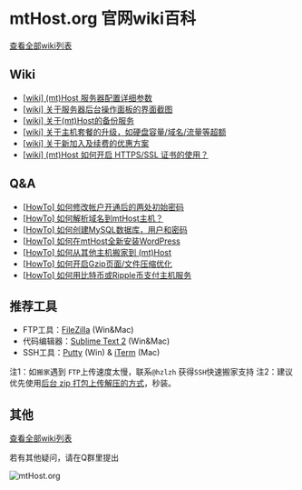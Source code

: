 # mtHost.org 官网wiki百科

[查看全部wiki列表](https://github.com/hzlzh/mtHost.org/issues?state=open)

## Wiki

* [\[wiki\] (mt)Host 服务器配置详细参数 ](https://github.com/hzlzh/mtHost.org/issues/1)
* [\[wiki\] 关于服务器后台操作面板的界面截图](https://github.com/hzlzh/mtHost.org/issues/7)
* [\[wiki\] 关于(mt)Host的备份服务](https://github.com/hzlzh/mtHost.org/issues/2)
* [\[wiki\] 关于主机套餐的升级，如硬盘容量/域名/流量等超额](https://github.com/hzlzh/mtHost.org/issues/8)
*  [\[wiki\] 关于新加入及续费的优惠方案](https://github.com/hzlzh/mtHost.org/issues/9)
*  [\[wiki\] (mt)Host 如何开启 HTTPS/SSL 证书的使用？](https://github.com/hzlzh/mtHost.org/issues/13)

## Q&A

* [\[HowTo\] 如何修改帐户开通后的两处初始密码](https://github.com/hzlzh/mtHost.org/issues/4)
* [\[HowTo\] 如何解析域名到mtHost主机？](https://github.com/hzlzh/mtHost.org/issues/6)
* [\[HowTo\] 如何创建MySQL数据库，用户和密码](https://github.com/hzlzh/mtHost.org/issues/5)
* [\[HowTo\] 如何在mtHost全新安装WordPress](https://github.com/hzlzh/mtHost.org/issues/12)
* [\[HowTo\] 如何从其他主机搬家到 (mt)Host](https://github.com/hzlzh/mtHost.org/issues/10)
* [\[HowTo\] 如何开启Gzip页面/文件压缩优化](https://github.com/hzlzh/mtHost.org/issues/3)
* [\[HowTo\] 如何用比特币或Ripple币支付主机服务](https://github.com/hzlzh/mtHost.org/issues/11)

## 推荐工具


* FTP工具：[FileZilla](https://filezilla-project.org/) (Win&Mac) 
* 代码编辑器：[Sublime Text 2](http://www.sublimetext.com/2) (Win&Mac)
* SSH工具：[Putty](http://www.putty.org/) (Win) & [iTerm](http://www.iterm2.com/) (Mac)

注1：如`搬家`遇到 `FTP`上传速度太慢，联系`@hzlzh` 获得`SSH`快速搬家支持
注2：建议优先使用[后台 zip 打包上传解压的方式](https://github.com/hzlzh/mtHost.org/issues/12)，秒装。


## 其他

[查看全部wiki列表](https://github.com/hzlzh/mtHost.org/issues?state=open)

若有其他疑问，请在Q群里提出

![mtHost.org](https://zlz.im/wp-content/themes/dot-b-child/images/MediaTemple.png)
